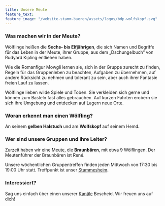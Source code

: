 ```yaml
---
title: Unsere Meute
feature_text:
feature_image: "/website-stamm-baeren/assets/logos/bdp-wolfskopf.svg"
---
```


### Was machen wir in der Meute?
Wölflinge heißen die **Sechs- bis Elfjährigen**, die sich Namen und Begriffe für das Leben in der Meute, ihrer Gruppe, aus dem „Dschungelbuch“ von Rudyard Kipling entliehen haben.

Wie die Romanfigur Mowgli lernen sie, sich in der Gruppe zurecht zu finden, Regeln für das Gruppenleben zu beachten, Aufgaben zu übernehmen, auf andere Rücksicht zu nehmen und tolerant zu sein, aber auch ihrer Fantasie freien Lauf zu lassen.

Wölflinge lieben wilde Spiele und Toben. Sie verkleiden sich gerne und können zum Basteln fast alles gebrauchen. Auf kurzen Fahrten erobern sie sich ihre Umgebung und entdecken auf Lagern neue Orte.

### Woran erkennt man einen Wölfling?
An seinem **gelben Halstuch** und am **Wolfskopf** auf seinem Hemd.

### Wer sind unsere Gruppen und ihre Leiter?

Zurzeit haben wir eine Meute, die **Braunbären**, mit etwa 9 Wölflingen.
Der Meutenführer der Braunbären ist René.

Unsere wöchentlichen Gruppentreffen finden jeden Mittwoch von 17:30 bis 19:00 Uhr statt. Treffpunkt ist unser [Stammesheim](/website-stamm-baeren/kontakt).

### Interessiert?

Sag uns einfach über einen unserer [Kanäle](/website-stamm-baeren/kontakt) Bescheid.
Wir freuen uns auf dich!
